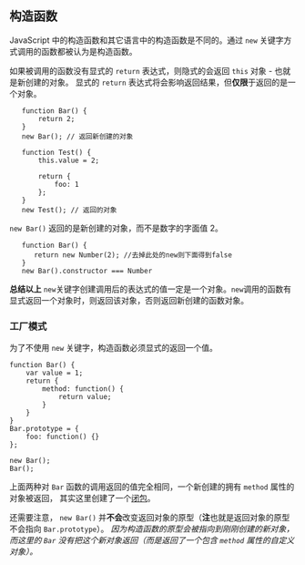 ## 构造函数
 
 JavaScript 中的构造函数和其它语言中的构造函数是不同的。通过 `new` 关键字方式调用的函数都被认为是构造函数。

 如果被调用的函数没有显式的 `return` 表达式，则隐式的会返回 `this` 对象 - 也就是新创建的对象。
 显式的 `return` 表达式将会影响返回结果，但**仅限**于返回的是一个对象。                                 
 ```
    function Bar() {
        return 2;
    }
    new Bar(); // 返回新创建的对象
	
	function Test() {
        this.value = 2;

        return {
            foo: 1
        };
    }
    new Test(); // 返回的对象
 ```
 `new Bar()` 返回的是新创建的对象，而不是数字的字面值 2。

 ```
    function Bar() {
	   return new Number(2); //去掉此处的new则下面得到false
    }
    new Bar().constructor === Number
 ```

**总结以上**
 `new`关键字创建调用后的表达式的值一定是一个对象。`new`调用的函数有显式返回一个对象时，则返回该对象，否则返回新创建的函数对象。

### 工厂模式

为了不使用 `new` 关键字，构造函数必须显式的返回一个值。

    function Bar() {
        var value = 1;
        return {
            method: function() {
                return value;
            }
        }
    }
    Bar.prototype = {
        foo: function() {}
    };

    new Bar();
    Bar();

上面两种对 `Bar` 函数的调用返回的值完全相同，一个新创建的拥有 `method` 属性的对象被返回，
其实这里创建了一个[闭包](#function.closures)。

还需要注意， `new Bar()` 并**不会**改变返回对象的原型（**注**也就是返回对象的原型不会指向 `Bar.prototype`）。
*因为构造函数的原型会被指向到刚刚创建的新对象，而这里的 `Bar` 没有把这个新对象返回（而是返回了一个包含 `method` 属性的自定义对象）。*
